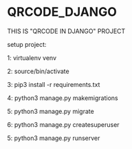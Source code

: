 # QRCODE_DJANGO

THIS IS "QRCODE IN DJANGO" PROJECT

setup project:
<p>1: virtualenv venv</p>

<p>2: source/bin/activate</p>

<p>3: pip3 install -r requirements.txt</p>

<p>4: python3 manage.py makemigrations</p>

<p>5: python3 manage.py migrate</p>

<p>6: python3 manage.py createsuperuser</p>

<p>5: python3 manage.py runserver</p>
